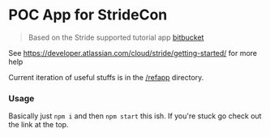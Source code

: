 # POC App for StrideCon

> Based on the Stride supported tutorial app [bitbucket](https://bitbucket.org/atlassian/stride-api-tutorial)

See https://developer.atlassian.com/cloud/stride/getting-started/ for more help

Current iteration of useful stuffs is in the [/refapp](https://github.com/cloud-elements/stride-poc-app/tree/master/refapp) directory.

### Usage

Basically just `npm i` and then `npm start` this ish. If you're stuck go check out the link at the top.